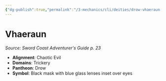 ```yaml
---
{"dg-publish":true,"permalink":"/3-mechanics/cli/deities/drow-vhaeraun-scag/","tags":["ttrpg-cli/compendium/src/5e/scag","ttrpg-cli/deity/drow","ttrpg-cli/domain/trickery"],"noteIcon":""}
---
```


# Vhaeraun
*Source: Sword Coast Adventurer's Guide p. 23* 

- **Alignment**: Chaotic Evil
- **Domains**: Trickery
- **Pantheon**: Drow
- **Symbol**: Black mask with blue glass lenses inset over eyes
